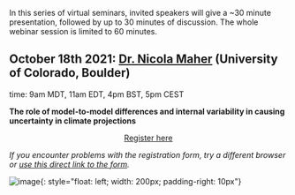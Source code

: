 In this series of virtual seminars, invited speakers will give a ~30 minute presentation, followed by up to 30 minutes of discussion. The whole webinar session is limited to 60 minutes.


## October 18th 2021: [Dr. Nicola Maher](https://www.colorado.edu/atoc/nicola-maher) (University of Colorado, Boulder)
time: 9am MDT, 11am EDT, 4pm BST, 5pm CEST


**The role of model-to-model differences and internal variability in causing uncertainty in climate projections**

<div style="text-align:center;">
<a class="btn btn-success" href="https://large-ensemble.github.io/webinars/registration12">Register here</a>
</div>

*If you encounter problems with the registration form, try a different browser or [use this direct link to the form](https://forms.gle/iMp7jH7Rnre5tpXf7).*

![image](https://large-ensemble.github.io/Nicola_headshot2.jpg){: style="float: left; width: 200px; padding-right: 10px"}

